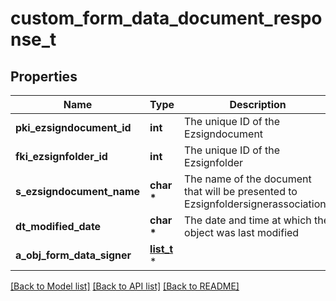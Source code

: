 # custom_form_data_document_response_t

## Properties
Name | Type | Description | Notes
------------ | ------------- | ------------- | -------------
**pki_ezsigndocument_id** | **int** | The unique ID of the Ezsigndocument | 
**fki_ezsignfolder_id** | **int** | The unique ID of the Ezsignfolder | 
**s_ezsigndocument_name** | **char \*** | The name of the document that will be presented to Ezsignfoldersignerassociations | 
**dt_modified_date** | **char \*** | The date and time at which the object was last modified | 
**a_obj_form_data_signer** | [**list_t**](custom_form_data_signer_response.md) \* |  | 

[[Back to Model list]](../README.md#documentation-for-models) [[Back to API list]](../README.md#documentation-for-api-endpoints) [[Back to README]](../README.md)


